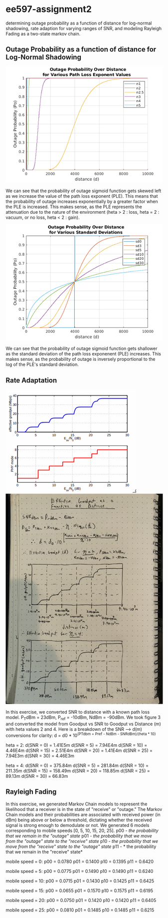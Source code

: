 # ee597-assignment2
determining outage probability as a function of distance for log-normal shadowing, rate adaption for varying ranges of SNR, and modeling Rayleigh Fading as a two-state markov chain.


## Outage Probability as a function of distance for Log-Normal Shadowing 
![*Figure 1: Probability of Outage for Various Path Loss Exponent Values*](p1_pathLossExp.png)

We can see that the probability of outage sigmoid function gets skewed left as we increase the value of the path loss exponent (PLE). This means that the probability of outage increases exponentially by a greater factor when the PLE is increased. This makes sense, as the PLE represents the attenuation due to the nature of the environment (heta > 2 : loss, heta = 2 : vacuum, or no loss, heta < 2 : gain).

![*Figure 2: Probability of Outage for Various Standard Deviations (as applied to the Path Loss Exponent)*](p1_sd.png)

We can see that the probability of outage sigmoid function gets shallower as the standard deviation of the path loss exponenent (PLE) increases. This makes sense, as the probability of outage is inversely proportional to the log of the PLE's standard deviation.

## Rate Adaptation
![*Figure 3: Effective Goodput (Mbps) as a function of SNR*](eff_goodput_vs_snr.png)
![*Figure 4: Effective Goodput (Mbps) as a function of Distance (m)*](eff_goodput_vs_d.png)

In this exercise, we converted SNR to distance with a known path loss model. P<sub>T</sub>dBm = 23dBm, P<sub>ref</sub> = -10dBm, NdBm = -90dBm. We took figure 3 and converted the model from Goodput vs SNR to Goodput vs Distance (m) with heta values 2 and 4.
Here is a breakdown of the SNR --> d(m) conversions for clarity:
d = d0 * 10<sup>(PTdbm + Pref - NdBm - SNRdBm)/(heta * 10)</sup>

heta = 2:
d(SNR = 0)  = 1.41E5m
d(SNR = 5)  = 7.94E4m
d(SNR = 10) = 4.46E4m
d(SNR = 15) = 2.51E4m
d(SNR = 20) = 1.41E4m
d(SNR = 25) = 7.94E3m
d(SNR = 30) = 4.46E3m

heta = 4:
d(SNR = 0)  = 375.84m
d(SNR = 5)  = 281.84m
d(SNR = 10) = 211.35m
d(SNR = 15) = 158.49m
d(SNR = 20) = 118.85m
d(SNR = 25) = 89.13m
d(SNR = 30) = 66.83m

## Rayleigh Fading
In this exercise, we generated Markov Chain models to represent the likelihood that a receiver is in the state of "receive" or "outage." The Markov Chain models and their probabilities are associated with received power (in dBm) being above or below a threshold, dictating whether the received signal is strong enough to demodulate or not. We generated 6 models corresponding to mobile speeds [0, 5, 10, 15, 20, 25]. 
p00 - *the probability that we remain in the "outage" state*
p01 - *the probability that we move from the "outage" state to the "receive" state*
p10 - *the probability that we move from the "receive" state to the "outage" state*
p11 - * the probability that we remain in the "receive" state*

mobile speed = 0:
p00 = 0.0780
p01 = 0.1400
p10 = 0.1395
p11 = 0.6420

mobile speed = 5:
p00 = 0.0775
p01 = 0.1490
p10 = 0.1490
p11 = 0.6240

mobile speed = 10:
p00 = 0.0715
p01 = 0.1430
p10 = 0.1425
p11 = 0.6425

mobile speed = 15:
p00 = 0.0655
p01 = 0.1570
p10 = 0.1575
p11 = 0.6195

mobile speed = 20:
p00 = 0.0750
p01 = 0.1420
p10 = 0.1420
p11 = 0.6405

mobile speed = 25:
p00 = 0.0810
p01 = 0.1485
p10 = 0.1485
p11 = 0.6215
